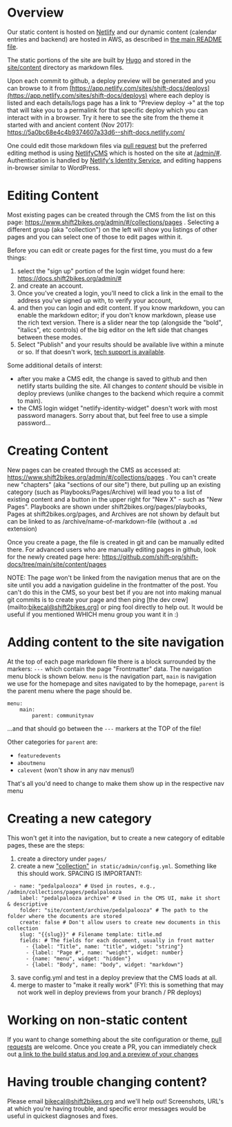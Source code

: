 # Overview

Our static content is hosted on [Netlify](https://www.netlify.com) and our dynamic content (calendar entries and backend) are hosted in AWS, as described in [the main README file](README.md).

The static portions of the site are built by [Hugo](https://gohugo.io) and stored in the [site/content](https://github.com/Shift2Bikes/shift-docs/tree/master/site/content) directory as markdown files.

Upon each commit to github, a deploy preview will be generated and you can browse to it from [https://app.netlify.com/sites/shift-docs/deploys](https://app.netlify.com/sites/shift-docs/deploys) where each deploy is listed and each details/logs page has a link to "Preview deploy -&gt;" at the top that will take you to a permalink for that specific deploy which you can interact with in a browser.  Try it here to see the site from the theme it started with and ancient content (Nov 2017):  https://5a0bc68e4c4b9374607a33d6--shift-docs.netlify.com/

One could edit those markdown files via [pull request](https://help.github.com/articles/creating-a-pull-request/) but the preferred editing method is using [NetlifyCMS](https://www.netlifycms.org) which is hosted on the site at [/admin/#](https://www.shift2bikes.org/admin/#).  Authentication is handled by [Netlify's Identity Service](https://www.netlify.com/docs/identity), and editing happens in-browser similar to WordPress.

# Editing Content

Most existing pages can be created through the CMS from the list on this page: https://www.shift2bikes.org/admin/#/collections/pages .  Selecting a different group (aka "collection") on the left will show you listings of other pages and you can select one of those to edit pages within it.

Before you can edit or create pages for the first time, you must do a few things:

1. select the "sign up" portion of the login widget found here: https://docs.shift2bikes.org/admin/# 
2. and create an account.  
3. Once you've created a login, you'll need to click a link in the email to the address you've signed up with, to verify your account, 
4. and then you can login and edit content.  If you know markdown, you can enable the markdown editor; if you don't know markdown, please use the rich text version.  There is a slider near the top (alongside the "bold", "italics", etc controls) of the big editor on the left side that changes between these modes.
5. Select "Publish" and your results should be available live within a minute or so.  If that doesn't work, [tech support is available](#having-trouble-changing-content).

Some additional details of interst:

- after you make a CMS edit, the change is saved to github and then netlify starts building the site.  All changes to *content* should be visible in deploy previews (unlike changes to the backend which require a commit to main).
- the CMS login widget "netlify-identity-widget" doesn't work with most password managers.  Sorry about that, but feel free to use a simple password...


# Creating Content

New pages can be created through the CMS as accessed at: https://www.shift2bikes.org/admin/#/collections/pages .  You can't create new "chapters" (aka "sections of our site") there, but pulling up an existing category (such as Playbooks/Pages/Archive) will lead you to a list of existing content and a button in the upper right for "New X" - such as "New Pages".  Playbooks are shown under shift2bikes.org/pages/playbooks, Pages at shift2bikes.org/pages, and Archives are not shown by default but can be linked to as /archive/name-of-markdown-file (without a `.md` extension)

Once you create a page, the file is created in git and can be manually edited there. For advanced users who are manually editing pages in github, look for the newly created page here: https://github.com/shift-org/shift-docs/tree/main/site/content/pages

NOTE: The page won't be linked from the navigation menus that are on the site until you add a navigation guideline in the frontmatter of the post.  You can't do this in the CMS, so your best bet if you are not into making manual git commits is to create your page and then ping [the dev crew](mailto:bikecal@shift2bikes.org] or ping fool directly to help out.  It would be useful if you mentioned WHICH menu group you want it in :)

# Adding content to the site navigation

At the top of each page markdown file there is a block surrounded by the markers: `---` which contain the page "Frontmatter" data. The navigation menu block is shown below. `menu` is the navigation part, `main` is navigation we use for the homepage and sites navigated to by the homepage, `parent` is the parent menu where the page should be.

```
menu:
    main:
        parent: communitynav
```

...and that should go between the `---` markers at the TOP of the file!  

Other categories for `parent` are: 
- `featuredevents`
- `aboutmenu`
- `calevent` (won't show in any nav menus!)

That's all you'd need to change to make them show up in the respective nav menu


# Creating a new category

This won't get it into the navigation, but to create a new category of editable pages, these are the steps:

1. create a directory under `pages/`
2. create a new ["collection"](https://www.netlifycms.org/docs/collection-types/) `in static/admin/config.yml`.  Something like this should work.  SPACING IS IMPORTANT!:

```
  - name: "pedalpalooza" # Used in routes, e.g., /admin/collections/pages/pedalpalooza
    label: "pedalpalooza archive" # Used in the CMS UI, make it short & descriptive
    folder: "site/content/archive/pedalpalooza" # The path to the folder where the documents are stored
    create: false # Don't allow users to create new documents in this collection
    slug: "{{slug}}" # Filename template: title.md
    fields: # The fields for each document, usually in front matter
      - {label: "Title", name: "title", widget: "string"}
      - {label: "Page #", name: "weight", widget: number}
      - {name: "menu", widget: "hidden"}
      - {label: "Body", name: "body", widget: "markdown"}
```

3. save config.yml and test in a deploy preview that the CMS loads at all.
4. merge to master to "make it really work" (FYI: this is something that may not work well in deploy previews from your branch / PR deploys)


# Working on non-static content

If you want to change something about the site configuration or theme, [pull requests](https://help.github.com/articles/creating-a-pull-request/) are welcome.  Once you create a PR, you can immediately check out [a link to the build status and log and a preview of your changes](https://app.netlify.com/sites/shift-docs/deploys)

# Having trouble changing content?

Please email [bikecal@shift2bikes.org](mailto:bikecal@shift2bikes.org) and we'll help out!  Screenshots, URL's at which you're having trouble, and specific error messages would be useful in quickest diagnoses and fixes.
